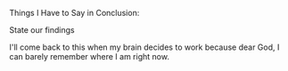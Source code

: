 Things I Have to Say in Conclusion:

State our findings

I'll come back to this when my brain decides to work because dear God, I can barely remember where I am right now.
